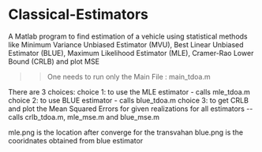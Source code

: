 # Classical-Estimators
A Matlab program to find estimation of a vehicle using statistical methods like Minimum Variance Unbiased Estimator (MVU), Best Linear Unbiased Estimator (BLUE), Maximum Likelihood Estimator (MLE), Cramer-Rao Lower Bound (CRLB) and plot MSE
>>One needs to run only the Main File : main_tdoa.m

There are 3 choices:
choice 1: to use the MLE estimator - calls mle_tdoa.m
choice 2: to use BLUE estimator - calls blue_tdoa.m
choice 3: to get CRLB and plot the Mean Squared Errors for given realizations for all estimators -- calls crlb_tdoa.m, mle_mse.m and blue_mse.m

mle.png is the location after converge for the transvahan
blue.png is the cooridnates obtained from blue estimator
